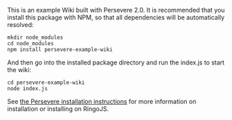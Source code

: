 This is an example Wiki built with Persevere 2.0. It is recommended that you 
install this package with NPM, so that
all dependencies will be automatically resolved:

	mkdir node_modules
	cd node_modules
    npm install persevere-example-wiki

And then go into the installed package directory and run the index.js to start the wiki:

    cd persevere-example-wiki
    node index.js

See [the Persevere installation instructions](http://persvr.org/Page/Installation) for
more information on installation or installing on RingoJS.